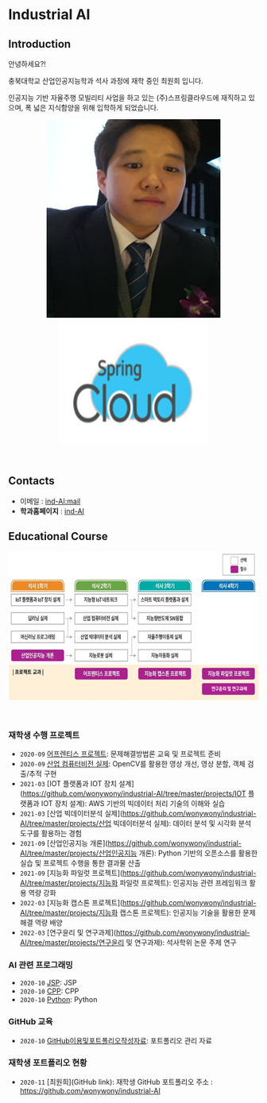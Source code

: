 # **Industrial AI** 

## Introduction

안녕하세요?!

충북대학교 산업인공지능학과 석사 과정에 재학 중인 최원희 입니다.

인공지능 기반 자율주행 모빌리티 사업을 하고 있는 (주)스프링클라우드에 재직하고 있으며, 
폭 넓은 지식함양을 위해 입학하게 되었습니다.

<p align="center">
  
<img src="./images/choiwonhee.jpg"  width="350" height="400">
<img src="./images/spring.png"  width="300" height="250">
</p>
</br>


## Contacts

- 이메일 : [ind-AI:mail](mailto:indai.cbnu.ac.kr)
- **학과홈페이지** : [ind-AI](https://github.com/industrial-AI)

## Educational Course

<p align="center">
  
<img src="./images/EdCoourse.JPG"  width="640" height="300">

</p>
</br>

### 재학생 수행 프로젝트

- `2020-09` [어프렌티스 프로젝트](https://github.com/wonywony/industrial-AI/tree/master/projects/어프렌티스-프로젝트): 문제해결방법론 교육 및 프로젝트 준비
- `2020-09` [산업 컴퓨터비전 실제](https://github.com/wonywony/industrial-AI/tree/master/projects/산업-컴퓨터비전-실제): OpenCV를 활용한 영상 개선, 영상 분할, 객체 검출/추적 구현 
- `2021-03` [IOT 플랫폼과 IOT 장치 설계](https://github.com/wonywony/industrial-AI/tree/master/projects/IOT 플랫폼과 IOT 장치 설계): AWS 기반의 빅데이터 처리 기술의 이해와 실습
- `2021-03` [산업 빅데이터분석 실제](https://github.com/wonywony/industrial-AI/tree/master/projects/산업 빅데이터분석 실제): 데이터 분석 및 시각화 분석 도구를 활용하는 경험
- `2021-09` [산업인공지능 개론](https://github.com/wonywony/industrial-AI/tree/master/projects/산업인공지능 개론): Python 기반의 오픈소스를 활용한 실습 및 프로젝트 수행을 통한 결과물 산출
- `2021-09` [지능화 파일럿 프로젝트](https://github.com/wonywony/industrial-AI/tree/master/projects/지능화 파일럿 프로젝트): 인공지능 관련 프레임워크 활용 역량 강화
- `2022-03` [지능화 캡스톤 프로젝트](https://github.com/wonywony/industrial-AI/tree/master/projects/지능화 캡스톤 프로젝트): 인공지능 기술을 활용한 문제해결 역량 배양
- `2022-03` [연구윤리 및 연구과제](https://github.com/wonywony/industrial-AI/tree/master/projects/연구윤리 및 연구과제): 석사학위 논문 주제 연구   

### AI 관련 프로그래밍

- `2020-10` [JSP](https://github.com/wonywony/industrial-AI/tree/master/programming/JSP): JSP
- `2020-10` [CPP](https://github.com/wonywony/industrial-AI/tree/master/programming/CPP): CPP
- `2020-10` [Python](https://github.com/wonywony/industrial-AI/tree/master/programming/Python): Python

### GitHub 교육

- `2020-10` [GitHub이용및포트폴리오작성자료](https://github.com/Bessesian/industrial-AI/tree/master/Education): 포트폴리오 관리 자료

### 재학생 포트폴리오 현황

- `2020-11` [최원희](GitHub link): 재학생 GitHub 포트폴리오 주소 : https://github.com/wonywony/industrial-AI


